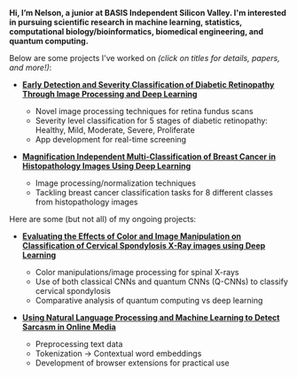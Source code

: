 **Hi, I’m Nelson, a junior at BASIS Independent Silicon Valley. I'm interested in pursuing scientific research in machine learning, statistics, computational biology/bioinformatics, biomedical engineering, and quantum computing.**

Below are some projects I've worked on _(click on titles for details, papers, and more!)_:

- **[Early Detection and Severity Classification of Diabetic Retinopathy Through Image Processing and Deep Learning](https://github.com/nknishio/Diabetic-Retinopathy)**
  - Novel image processing techniques for retina fundus scans
  - Severity level classification for 5 stages of diabetic retinopathy: Healthy, Mild, Moderate, Severe, Proliferate
  - App development for real-time screening
  
- **[Magnification Independent Multi-Classification of Breast Cancer in Histopathology Images Using Deep Learning](https://github.com/nknishio/Breast-Cancer)**
  - Image processing/normalization techniques
  - Tackling breast cancer classification tasks for 8 different classes from histopathology images

Here are some (but not all) of my ongoing projects:

- **[Evaluating the Effects of Color and Image Manipulation on Classification of Cervical Spondylosis X-Ray images using Deep Learning](https://github.com/nknishio/Cervical-Spondylosis)**
  - Color manipulations/image processing for spinal X-rays
  - Use of both classical CNNs and quantum CNNs (Q-CNNs) to classify cervical spondylosis
  - Comparative analysis of quantum computing vs deep learning
  
- **[Using Natural Language Processing and Machine Learning to Detect Sarcasm in Online Media](https://github.com/nknishio/Sarcasm-Detection)**
  - Preprocessing text data
  - Tokenization -> Contextual word embeddings
  - Development of browser extensions for practical use
